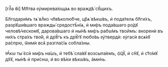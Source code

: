 [глⷡ҇а ѳ҃і] Мл҃тва ᲂу҆мирева́ющаѧ во враждѣ̀ сꙋ́щихъ.

Бл҃годари́мъ тѧ̀ влⷣко чл҃вѣколю́бче, цр҃ѧ̀ вѣкѡ́въ, и҆ пода́телѧ бл҃ги́хъ,
разрꙋши́вшаго вражды̀ средостѣ̑нїѧ, и҆ ми́ръ пода́вшаго ро́дꙋ человѣ́ческомꙋ,
дарова́вшаго и҆ ны́нѣ ми́ръ рабѡ́мъ твои̑мъ: вкоренѝ въ ни́хъ стра́хъ тво́й, и҆
дрꙋ́гъ къ дрꙋ́гꙋ любо́вь ᲂу҆твердѝ: ᲂу҆гасѝ всѧ́кꙋ ра́спрю, ѿимѝ всѧ̑ разгла́сїѧ
собла́зны.

Ꙗ҆́кѡ ты̀ є҆сѝ ми́ръ на́шъ, и҆ тебѣ̀ сла́вꙋ возсыла́емъ, ѻ҆ц҃ꙋ̀, и҆ сн҃ꙋ, и҆
ст҃о́мꙋ дх҃ꙋ, ны́нѣ и҆ при́снѡ, и҆ во вѣ́ки вѣкѡ́въ, а҆ми́нь.

